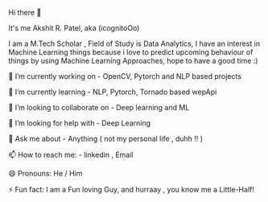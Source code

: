 Hi there 👋

It's me Akshit R. Patel, aka (icognitoOo) 

I am a M.Tech Scholar , Field of Study is Data Analytics, I have an interest in Machine Learning things because i love to predict upcoming behaviour of things by using Machine Learning Approaches, hope to have a good time :)

🔭 I’m currently working on - OpenCV, Pytorch and NLP based projects

🌱 I’m currently learning - NLP, Pytorch, Tornado based wepApi

👯 I’m looking to collaborate on - Deep learning and ML

🤔 I’m looking for help with - Deep Learning

💬 Ask me about - Anything ( not my personal life , duhh !! )

📫 How to reach me: - linkedin , Email

😄 Pronouns: He / Him

⚡ Fun fact: I am a Fun loving Guy, and hurraay , you know me a Little-Half!
